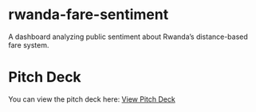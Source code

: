 # rwanda-fare-sentiment
A dashboard analyzing public sentiment about Rwanda’s distance-based fare system.
# Pitch Deck

  You can view the pitch deck here: [View Pitch Deck]([(https://www.canva.com/design/DAGoAGAP_DE/DKL1qwVPFOjyV6IoxoxYFQ/view?utm_content=DAGoAGAP_DE&utm_campaign=designshare&utm_medium=link2&utm_source=uniquelinks&utlId=h989d80b3a7)])
